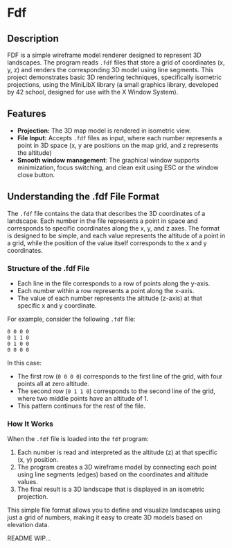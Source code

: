 <h1>Fdf</h1>


<h2>Description</h2>

FDF is a simple wireframe model renderer designed to represent 3D landscapes. The program reads <code>.fdf</code> files that store a grid of coordinates (x, y, z) and renders the corresponding 3D model using line segments. This project demonstrates basic 3D rendering techniques, specifically isometric projections, using the MiniLibX library (a small graphics library, developed by 42 school, designed for use with the X Window System).

<h2>Features</h2>
<ul>
  <li><strong>Projection:</strong> The 3D map model is rendered in isometric view.</li>
  <li><strong>File Input:</strong> Accepts <code>.fdf</code> files as input, where each number represents a point in 3D space (x, y are positions on the map grid, and z represents the altitude)</li>
  <li><strong>Smooth window management</strong>: The graphical window supports minimization, focus switching, and clean exit using ESC or the window close button.</li>
</ul>

<h2>Understanding the .fdf File Format</h2>

  <p>The <code>.fdf</code> file contains the data that describes the 3D coordinates of a landscape. Each number in the file represents a point in space and corresponds to specific coordinates along the x, y, and z axes. The format is designed to be simple, and each value represents the altitude of a point in a grid, while the position of the value itself corresponds to the x and y coordinates.</p>

  <h3>Structure of the .fdf File</h3>
  <ul>
    <li>Each line in the file corresponds to a row of points along the y-axis.</li>
    <li>Each number within a row represents a point along the x-axis.</li>
    <li>The value of each number represents the altitude (z-axis) at that specific x and y coordinate.</li>
  </ul>

  <p>For example, consider the following <code>.fdf</code> file:</p>
  <pre><code>0 0 0 0
0 1 1 0
0 1 0 0
0 0 0 0</code></pre>

  <p>In this case:</p>
  <ul>
    <li>The first row (<code>0 0 0 0</code>) corresponds to the first line of the grid, with four points all at zero altitude.</li>
    <li>The second row (<code>0 1 1 0</code>) corresponds to the second line of the grid, where two middle points have an altitude of 1.</li>
    <li>This pattern continues for the rest of the file.</li>
  </ul>

  <h3>How It Works</h3>
  <p>When the <code>.fdf</code> file is loaded into the <code>fdf</code> program:</p>
  <ol>
    <li>Each number is read and interpreted as the altitude (z) at that specific (x, y) position.</li>
    <li>The program creates a 3D wireframe model by connecting each point using line segments (edges) based on the coordinates and altitude values.</li>
    <li>The final result is a 3D landscape that is displayed in an isometric projection.</li>
  </ol>

  <p>This simple file format allows you to define and visualize landscapes using just a grid of numbers, making it easy to create 3D models based on elevation data.</p>





README WIP...
